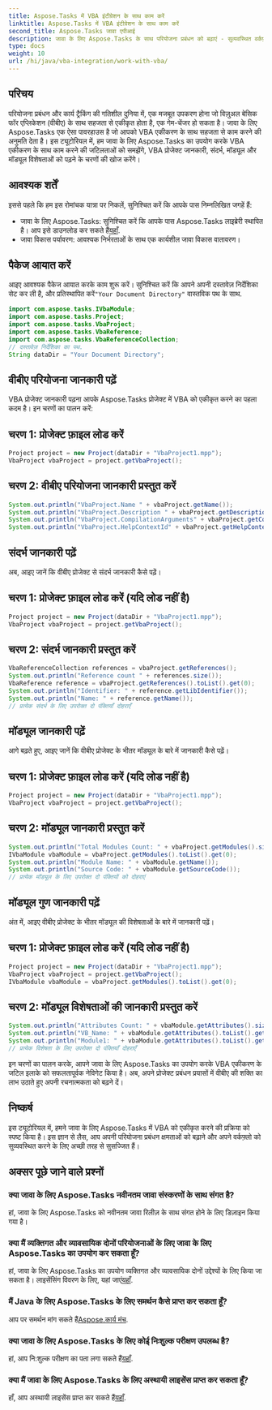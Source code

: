 ```yaml
---
title: Aspose.Tasks में VBA इंटीग्रेशन के साथ काम करें
linktitle: Aspose.Tasks में VBA इंटीग्रेशन के साथ काम करें
second_title: Aspose.Tasks जावा एपीआई
description: जावा के लिए Aspose.Tasks के साथ परियोजना प्रबंधन को बढ़ाएं - सुव्यवस्थित वर्कफ़्लो के लिए VBA एकीकरण को उजागर करें। कुशल कार्य ट्रैकिंग के लिए अभी अन्वेषण करें!
type: docs
weight: 10
url: /hi/java/vba-integration/work-with-vba/
---
```

## परिचय
परियोजना प्रबंधन और कार्य ट्रैकिंग की गतिशील दुनिया में, एक मजबूत उपकरण होना जो विज़ुअल बेसिक फॉर एप्लिकेशन (वीबीए) के साथ सहजता से एकीकृत होता है, एक गेम-चेंजर हो सकता है। जावा के लिए Aspose.Tasks एक ऐसा पावरहाउस है जो आपको VBA एकीकरण के साथ सहजता से काम करने की अनुमति देता है। इस ट्यूटोरियल में, हम जावा के लिए Aspose.Tasks का उपयोग करके VBA एकीकरण के साथ काम करने की जटिलताओं को समझेंगे, VBA प्रोजेक्ट जानकारी, संदर्भ, मॉड्यूल और मॉड्यूल विशेषताओं को पढ़ने के चरणों की खोज करेंगे।
## आवश्यक शर्तें
इससे पहले कि हम इस रोमांचक यात्रा पर निकलें, सुनिश्चित करें कि आपके पास निम्नलिखित जगहें हैं:
-  जावा के लिए Aspose.Tasks: सुनिश्चित करें कि आपके पास Aspose.Tasks लाइब्रेरी स्थापित है। आप इसे डाउनलोड कर सकते हैं[यहाँ](https://releases.aspose.com/tasks/java/).
- जावा विकास पर्यावरण: आवश्यक निर्भरताओं के साथ एक कार्यशील जावा विकास वातावरण।
## पैकेज आयात करें
 आइए आवश्यक पैकेज आयात करके काम शुरू करें। सुनिश्चित करें कि आपने अपनी दस्तावेज़ निर्देशिका सेट कर ली है, और प्रतिस्थापित करें`"Your Document Directory"` वास्तविक पथ के साथ.
```java
import com.aspose.tasks.IVbaModule;
import com.aspose.tasks.Project;
import com.aspose.tasks.VbaProject;
import com.aspose.tasks.VbaReference;
import com.aspose.tasks.VbaReferenceCollection;
// दस्तावेज़ निर्देशिका का पथ.
String dataDir = "Your Document Directory";
```
## वीबीए परियोजना जानकारी पढ़ें
VBA प्रोजेक्ट जानकारी पढ़ना आपके Aspose.Tasks प्रोजेक्ट में VBA को एकीकृत करने का पहला कदम है। इन चरणों का पालन करें:
## चरण 1: प्रोजेक्ट फ़ाइल लोड करें
```java
Project project = new Project(dataDir + "VbaProject1.mpp");
VbaProject vbaProject = project.getVbaProject();
```
## चरण 2: वीबीए परियोजना जानकारी प्रस्तुत करें
```java
System.out.println("VbaProject.Name " + vbaProject.getName());
System.out.println("VbaProject.Description " + vbaProject.getDescription());
System.out.println("VbaProject.CompilationArguments" + vbaProject.getCompilationArguments());
System.out.println("VbaProject.HelpContextId" + vbaProject.getHelpContextId());
```
## संदर्भ जानकारी पढ़ें
अब, आइए जानें कि वीबीए प्रोजेक्ट से संदर्भ जानकारी कैसे पढ़ें।
## चरण 1: प्रोजेक्ट फ़ाइल लोड करें (यदि लोड नहीं है)
```java
Project project = new Project(dataDir + "VbaProject1.mpp");
VbaProject vbaProject = project.getVbaProject();
```
## चरण 2: संदर्भ जानकारी प्रस्तुत करें
```java
VbaReferenceCollection references = vbaProject.getReferences();
System.out.println("Reference count " + references.size());
VbaReference reference = vbaProject.getReferences().toList().get(0);
System.out.println("Identifier: " + reference.getLibIdentifier());
System.out.println("Name: " + reference.getName());
// प्रत्येक संदर्भ के लिए उपरोक्त दो पंक्तियाँ दोहराएँ
```
## मॉड्यूल जानकारी पढ़ें
आगे बढ़ते हुए, आइए जानें कि वीबीए प्रोजेक्ट के भीतर मॉड्यूल के बारे में जानकारी कैसे पढ़ें।
## चरण 1: प्रोजेक्ट फ़ाइल लोड करें (यदि लोड नहीं है)
```java
Project project = new Project(dataDir + "VbaProject1.mpp");
VbaProject vbaProject = project.getVbaProject();
```
## चरण 2: मॉड्यूल जानकारी प्रस्तुत करें
```java
System.out.println("Total Modules Count: " + vbaProject.getModules().size());
IVbaModule vbaModule = vbaProject.getModules().toList().get(0);
System.out.println("Module Name: " + vbaModule.getName());
System.out.println("Source Code: " + vbaModule.getSourceCode());
// प्रत्येक मॉड्यूल के लिए उपरोक्त दो पंक्तियों को दोहराएं
```
## मॉड्यूल गुण जानकारी पढ़ें
अंत में, आइए वीबीए प्रोजेक्ट के भीतर मॉड्यूल की विशेषताओं के बारे में जानकारी पढ़ें।
## चरण 1: प्रोजेक्ट फ़ाइल लोड करें (यदि लोड नहीं है)
```java
Project project = new Project(dataDir + "VbaProject1.mpp");
VbaProject vbaProject = project.getVbaProject();
IVbaModule vbaModule = vbaProject.getModules().toList().get(0);
```
## चरण 2: मॉड्यूल विशेषताओं की जानकारी प्रस्तुत करें
```java
System.out.println("Attributes Count: " + vbaModule.getAttributes().size());
System.out.println("VB_Name: " + vbaModule.getAttributes().toList().get(0).getKey());
System.out.println("Module1: " + vbaModule.getAttributes().toList().get(0).getValue());
// प्रत्येक विशेषता के लिए उपरोक्त दो पंक्तियाँ दोहराएँ
```
इन चरणों का पालन करके, आपने जावा के लिए Aspose.Tasks का उपयोग करके VBA एकीकरण के जटिल इलाके को सफलतापूर्वक नेविगेट किया है। अब, अपने प्रोजेक्ट प्रबंधन प्रयासों में वीबीए की शक्ति का लाभ उठाते हुए अपनी रचनात्मकता को बढ़ने दें।
## निष्कर्ष
इस ट्यूटोरियल में, हमने जावा के लिए Aspose.Tasks में VBA को एकीकृत करने की प्रक्रिया को स्पष्ट किया है। इस ज्ञान से लैस, आप अपनी परियोजना प्रबंधन क्षमताओं को बढ़ाने और अपने वर्कफ़्लो को सुव्यवस्थित करने के लिए अच्छी तरह से सुसज्जित हैं।
## अक्सर पूछे जाने वाले प्रश्नों
### क्या जावा के लिए Aspose.Tasks नवीनतम जावा संस्करणों के साथ संगत है?
हां, जावा के लिए Aspose.Tasks को नवीनतम जावा रिलीज़ के साथ संगत होने के लिए डिज़ाइन किया गया है।
### क्या मैं व्यक्तिगत और व्यावसायिक दोनों परियोजनाओं के लिए जावा के लिए Aspose.Tasks का उपयोग कर सकता हूँ?
 हां, जावा के लिए Aspose.Tasks का उपयोग व्यक्तिगत और व्यावसायिक दोनों उद्देश्यों के लिए किया जा सकता है। लाइसेंसिंग विवरण के लिए, यहां जाएं[यहाँ](https://purchase.aspose.com/buy).
### मैं Java के लिए Aspose.Tasks के लिए समर्थन कैसे प्राप्त कर सकता हूँ?
 आप पर समर्थन मांग सकते हैं[Aspose.कार्य मंच](https://forum.aspose.com/c/tasks/15).
### क्या जावा के लिए Aspose.Tasks के लिए कोई निःशुल्क परीक्षण उपलब्ध है?
 हां, आप नि:शुल्क परीक्षण का पता लगा सकते हैं[यहाँ](https://releases.aspose.com/).
### क्या मैं जावा के लिए Aspose.Tasks के लिए अस्थायी लाइसेंस प्राप्त कर सकता हूँ?
 हाँ, आप अस्थायी लाइसेंस प्राप्त कर सकते हैं[यहाँ](https://purchase.aspose.com/temporary-license/).